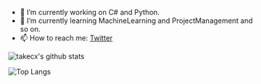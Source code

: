 - 🔭 I’m currently working on C# and Python.
- 🌱 I’m currently learning MachineLearning and ProjectManagement and so on.
- 📫 How to reach me: [Twitter](https://twitter.com/panda531)


![takecx's github stats](https://github-readme-stats.vercel.app/api?username=takecx&count_private=true&show_icons=true&theme=dracula)

![Top Langs](https://github-readme-stats.vercel.app/api/top-langs/?username=takecx)
<!--
**takecx/takecx** is a ✨ _special_ ✨ repository because its `README.md` (this file) appears on your GitHub profile.

Here are some ideas to get you started:

- 🔭 I’m currently working on ...
- 🌱 I’m currently learning ...
- 👯 I’m looking to collaborate on ...
- 🤔 I’m looking for help with ...
- 💬 Ask me about ...
- 📫 How to reach me: ...
- 😄 Pronouns: ...
- ⚡ Fun fact: ...
-->
